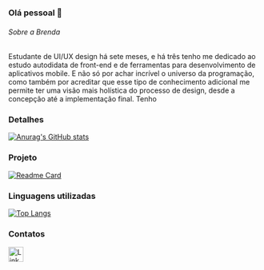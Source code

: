 ### Olá pessoal 👋

###### Sobre a Brenda 
Estudante de UI/UX design há sete meses, e há três tenho me dedicado ao estudo autodidata de front-end e de ferramentas para desenvolvimento de aplicativos mobile. E não só por achar incrível o universo da programação, como também por acreditar que esse tipo de conhecimento adicional me permite ter uma visão mais holística do processo de design, desde a concepção até a implementação final. Tenho


### Detalhes

[![Anurag's GitHub stats](https://github-readme-stats.vercel.app/api?username=A-mo-ra&show_icons=true&theme=dark)](https://github.com/anuraghazra/github-readme-stats)

### Projeto

[![Readme Card](https://github-readme-stats.vercel.app/api/pin/?username=A-mo-ra&repo=projeto-jornadafullstack--ebac&theme=dark)](https://github.com/anuraghazra/github-readme-stats)

### Linguagens utilizadas

[![Top Langs](https://github-readme-stats.vercel.app/api/top-langs/?username=A-mo-ra&layout=compact)](https://github.com/anuraghazra/github-readme-stats)

### Contatos

[<img src='https://img.shields.io/badge/LinkedIn-0077B5?style=for-the-badge&logo=linkedin&logoColor=white' alt='Linkedin' height='30'>](https://www.linkedin.com/in/brenda-art/)

